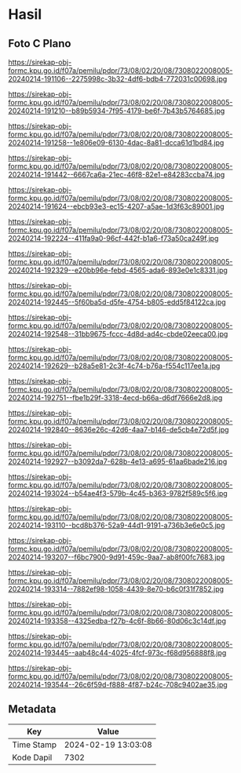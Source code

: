 # Hasil

## Foto C Plano

https://sirekap-obj-formc.kpu.go.id/f07a/pemilu/pdpr/73/08/02/20/08/7308022008005-20240214-191106--2275998c-3b32-4df6-bdb4-772031c00698.jpg

https://sirekap-obj-formc.kpu.go.id/f07a/pemilu/pdpr/73/08/02/20/08/7308022008005-20240214-191210--b89b5934-7f95-4179-be6f-7b43b5764685.jpg

https://sirekap-obj-formc.kpu.go.id/f07a/pemilu/pdpr/73/08/02/20/08/7308022008005-20240214-191258--1e806e09-6130-4dac-8a81-dcca61d1bd84.jpg

https://sirekap-obj-formc.kpu.go.id/f07a/pemilu/pdpr/73/08/02/20/08/7308022008005-20240214-191442--6667ca6a-21ec-46f8-82e1-e84283ccba74.jpg

https://sirekap-obj-formc.kpu.go.id/f07a/pemilu/pdpr/73/08/02/20/08/7308022008005-20240214-191624--ebcb93e3-ec15-4207-a5ae-1d3f63c89001.jpg

https://sirekap-obj-formc.kpu.go.id/f07a/pemilu/pdpr/73/08/02/20/08/7308022008005-20240214-192224--411fa9a0-96cf-442f-b1a6-f73a50ca249f.jpg

https://sirekap-obj-formc.kpu.go.id/f07a/pemilu/pdpr/73/08/02/20/08/7308022008005-20240214-192329--e20bb96e-febd-4565-ada6-893e0e1c8331.jpg

https://sirekap-obj-formc.kpu.go.id/f07a/pemilu/pdpr/73/08/02/20/08/7308022008005-20240214-192445--5f60ba5d-d5fe-4754-b805-edd5f84122ca.jpg

https://sirekap-obj-formc.kpu.go.id/f07a/pemilu/pdpr/73/08/02/20/08/7308022008005-20240214-192548--31bb9675-fccc-4d8d-ad4c-cbde02eeca00.jpg

https://sirekap-obj-formc.kpu.go.id/f07a/pemilu/pdpr/73/08/02/20/08/7308022008005-20240214-192629--b28a5e81-2c3f-4c74-b76a-f554c117ee1a.jpg

https://sirekap-obj-formc.kpu.go.id/f07a/pemilu/pdpr/73/08/02/20/08/7308022008005-20240214-192751--fbe1b29f-3318-4ecd-b66a-d6df7666e2d8.jpg

https://sirekap-obj-formc.kpu.go.id/f07a/pemilu/pdpr/73/08/02/20/08/7308022008005-20240214-192840--8636e26c-42d6-4aa7-b146-de5cb4e72d5f.jpg

https://sirekap-obj-formc.kpu.go.id/f07a/pemilu/pdpr/73/08/02/20/08/7308022008005-20240214-192927--b3092da7-628b-4e13-a695-61aa6bade216.jpg

https://sirekap-obj-formc.kpu.go.id/f07a/pemilu/pdpr/73/08/02/20/08/7308022008005-20240214-193024--b54ae4f3-579b-4c45-b363-9782f589c5f6.jpg

https://sirekap-obj-formc.kpu.go.id/f07a/pemilu/pdpr/73/08/02/20/08/7308022008005-20240214-193110--bcd8b376-52a9-44d1-9191-a736b3e6e0c5.jpg

https://sirekap-obj-formc.kpu.go.id/f07a/pemilu/pdpr/73/08/02/20/08/7308022008005-20240214-193207--f6bc7900-9d91-459c-9aa7-ab8f00fc7683.jpg

https://sirekap-obj-formc.kpu.go.id/f07a/pemilu/pdpr/73/08/02/20/08/7308022008005-20240214-193314--7882ef98-1058-4439-8e70-b6c0f31f7852.jpg

https://sirekap-obj-formc.kpu.go.id/f07a/pemilu/pdpr/73/08/02/20/08/7308022008005-20240214-193358--4325edba-f27b-4c6f-8b66-80d06c3c14df.jpg

https://sirekap-obj-formc.kpu.go.id/f07a/pemilu/pdpr/73/08/02/20/08/7308022008005-20240214-193445--aab48c44-4025-4fcf-973c-f68d956888f8.jpg

https://sirekap-obj-formc.kpu.go.id/f07a/pemilu/pdpr/73/08/02/20/08/7308022008005-20240214-193544--26c6f59d-f888-4f87-b24c-708c9402ae35.jpg


## Metadata

| Key        | Value               |
| ---------- | ------------------- |
| Time Stamp | 2024-02-19 13:03:08 |
| Kode Dapil | 7302                |




